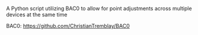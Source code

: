 A Python script utilizing BAC0 to allow for point adjustments across multiple devices at the same time

BAC0: https://github.com/ChristianTremblay/BAC0
